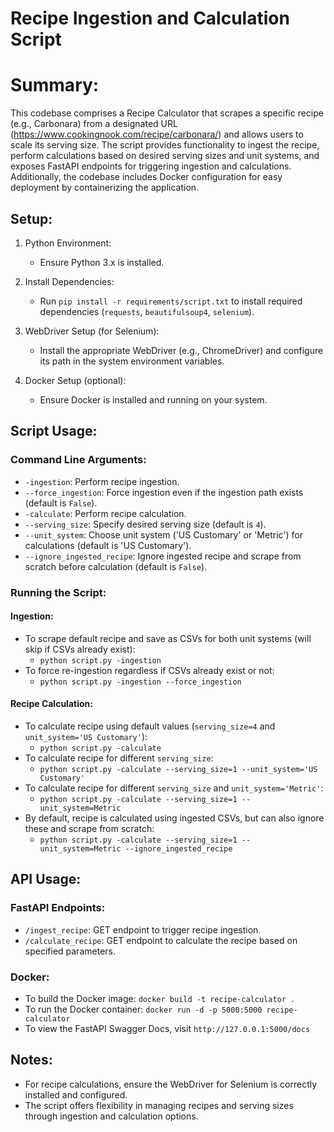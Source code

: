 # Recipe Ingestion and Calculation Script

# Summary:

This codebase comprises a Recipe Calculator that scrapes a specific recipe (e.g., Carbonara) from a designated URL (https://www.cookingnook.com/recipe/carbonara/) and allows users to scale its serving size. The script provides functionality to ingest the recipe, perform calculations based on desired serving sizes and unit systems, and exposes FastAPI endpoints for triggering ingestion and calculations. Additionally, the codebase includes Docker configuration for easy deployment by containerizing the application.

## Setup:

1. Python Environment:
   - Ensure Python 3.x is installed.

2. Install Dependencies:
   - Run `pip install -r requirements/script.txt` to install required dependencies (`requests`, `beautifulsoup4`, `selenium`).

3. WebDriver Setup (for Selenium):
   - Install the appropriate WebDriver (e.g., ChromeDriver) and configure its path in the system environment variables.

4. Docker Setup (optional):
   - Ensure Docker is installed and running on your system.

## Script Usage:

### Command Line Arguments:

- `-ingestion`: Perform recipe ingestion.
- `--force_ingestion`: Force ingestion even if the ingestion path exists (default is `False`).
- `-calculate`: Perform recipe calculation.
- `--serving_size`: Specify desired serving size (default is `4`).
- `--unit_system`: Choose unit system ('US Customary' or 'Metric') for calculations (default is 'US Customary').
- `--ignore_ingested_recipe`: Ignore ingested recipe and scrape from scratch before calculation (default is `False`).

### Running the Script:

#### Ingestion:
- To scrape default recipe and save as CSVs for both unit systems (will skip if CSVs already exist):
    - `python script.py -ingestion`
- To force re-ingestion regardless if CSVs already exist or not:
    - `python script.py -ingestion --force_ingestion`

#### Recipe Calculation:
- To calculate recipe using default values (`serving_size=4` and `unit_system='US Customary'`):
    - `python script.py -calculate`
- To calculate recipe for different `serving_size`:
    - `python script.py -calculate --serving_size=1 --unit_system='US Customary'`
- To calculate recipe for different `serving_size` and `unit_system='Metric'`:
    - `python script.py -calculate --serving_size=1 --unit_system=Metric`
- By default, recipe is calculated using ingested CSVs, but can also ignore these and scrape from scratch:
    - `python script.py -calculate --serving_size=1 --unit_system=Metric --ignore_ingested_recipe`

## API Usage:

### FastAPI Endpoints:

- `/ingest_recipe`: GET endpoint to trigger recipe ingestion.
- `/calculate_recipe`: GET endpoint to calculate the recipe based on specified parameters.

### Docker:

- To build the Docker image:
  `docker build -t recipe-calculator .`
- To run the Docker container:
  `docker run -d -p 5000:5000 recipe-calculator`
- To view the FastAPI Swagger Docs, visit `http://127.0.0.1:5000/docs`

## Notes:

- For recipe calculations, ensure the WebDriver for Selenium is correctly installed and configured.
- The script offers flexibility in managing recipes and serving sizes through ingestion and calculation options.
